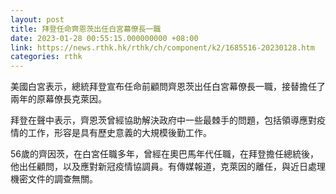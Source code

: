 ```yaml
---
layout: post
title: 拜登任命齊恩茨出任白宮幕僚長一職
date: 2023-01-28 00:55:15.000000000 +08:00
link: https://news.rthk.hk/rthk/ch/component/k2/1685516-20230128.htm
categories: rthk
---
```


美國白宮表示，總統拜登宣布任命前顧問齊恩茨出任白宮幕僚長一職，接替擔任了兩年的原幕僚長克萊因。

拜登在聲中表示，齊恩茨曾經協助解決政府中一些最棘手的問題，包括領導應對疫情的工作，形容是具有歷史意義的大規模後勤工作。

56歲的齊因茨，在白宮任職多年，曾經在奧巴馬年代任職，在拜登擔任總統後，他出任顧問，以及應對新冠疫情協調員。有傳媒報道，克萊因的離任，與近日處理機密文件的調查無關。
